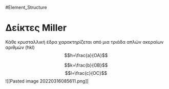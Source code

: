 #Element_Structure
# Δείκτες Miller
Κάθε κρυσταλλική έδρα χαρακτηρίζεται από μια τριάδα απλών ακεραίων αριθμών (hkl)
$$h=\frac{a}{OA}$$

$$k=\frac{b}{OB}$$
$$l=\frac{c}{OC}$$
![[Pasted image 20220316085611.png]]
